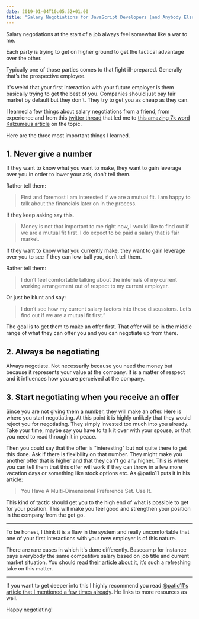 ```yaml
---
date: 2019-01-04T10:05:52+01:00
title: "Salary Negotiations for JavaScript Developers (and Anybody Else)"
---
```


Salary negotiations at the start of a job always feel somewhat like a war to me.

Each party is trying to get on higher ground to get the tactical advantage over the other. 

Typically one of those parties comes to that fight ill-prepared. Generally that’s the prospective employee.

It's weird that your first interaction with your future employer is them basically trying to get the best of you. Companies should just pay fair market by default but they don't. They try to get you as cheap as they can.

I learned a few things about salary negotiations from a friend, from experience and from this [twitter thread](https://mobile.twitter.com/filosottile/status/1070099435085066241) that led me to [this amazing 7k word Kalzumeus article](https://www.kalzumeus.com/2012/01/23/salary-negotiation/) on the topic.

Here are the three most important things I learned.

## 1. Never give a number

If they want to know what you want to make, they want to gain leverage over you in order to lower your ask, don’t tell them. 

Rather tell them:

> First and foremost I am interested if we are a mutual fit. I am happy to talk about the financials later on in the process.

If they keep asking say this. 

> Money is not that important to me right now, I would like to find out if we are a mutual fit first. I do expect to be paid a salary that is fair market.

If they want to know what you currently make, they want to gain leverage over you to see if they can low-ball you, don’t tell them.

Rather tell them:

> I don’t feel comfortable talking about the internals of my current working arrangement out of respect to my current employer.

Or just be blunt and say: 

> I don’t see how my current salary factors into these discussions. Let’s find out if we are a mutual fit first.”

The goal is to get them to make an offer first. That offer will be in the middle range of what they can offer you and you can negotiate up from there. 

## 2. Always be negotiating

Always negotiate. Not necessarily because you need the money but because it represents your value at the company. It is a matter of respect and it influences how you are perceived at the company. 

## 3. Start negotiating when you receive an offer

Since you are not giving them a number, they will make an offer. Here is where you start negotiating. At this point it is highly unlikely that they would reject you for negotiating. They simply invested too much into you already. Take your time, maybe say you have to talk it over with your spouse, or that you need to read through it in peace.

Then you could say that the offer is "interesting" but not quite there to get this done. Ask if there is flexibility on that number. They might make you another offer that is higher and that they can't go any higher. This is where you can tell them that this offer will work if they can throw in a few more vacation days or something like stock options etc. As @patio11 puts it in his article: 

> You Have A Multi-Dimensional Preference Set.  Use It.

This kind of tactic should get you to the high end of what is possible to get for your position. This will make you feel good and strengthen your position in the company from the get go.

---

To be honest, I think it is a flaw in the system and really uncomfortable that one of your first interactions with your new employer is of this nature. 

There are rare cases in which it's done differently. Basecamp for instance pays everybody the same competitive salary based on job title and current market situation. You should read [their article about it](https://m.signalvnoise.com/how-we-pay-people-at-basecamp-f1d04f4f194b), it’s such a refreshing take on this matter.

---

If you want to get deeper into this I highly recommend you read [@patio11's](https://mobile.twitter.com/patio11) [article that I mentioned a few times already](https://www.kalzumeus.com/2012/01/23/salary-negotiation/). He links to more resources as well.

Happy negotiating!